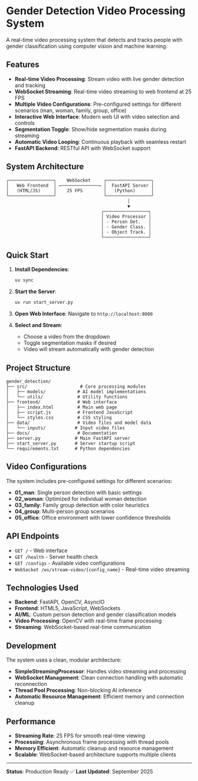 # Gender Detection Video Processing System

A real-time video processing system that detects and tracks people with gender classification using computer vision and machine learning.

## Features

- **Real-time Video Processing**: Stream video with live gender detection and tracking
- **WebSocket Streaming**: Real-time video streaming to web frontend at 25 FPS
- **Multiple Video Configurations**: Pre-configured settings for different scenarios (man, woman, family, group, office)
- **Interactive Web Interface**: Modern web UI with video selection and controls
- **Segmentation Toggle**: Show/hide segmentation masks during streaming
- **Automatic Video Looping**: Continuous playback with seamless restart
- **FastAPI Backend**: RESTful API with WebSocket support

## System Architecture

```
┌─────────────────┐    WebSocket     ┌─────────────────┐
│   Web Frontend  │ ←──────────────→ │  FastAPI Server │
│   (HTML/JS)     │    25 FPS        │   (Python)      │
└─────────────────┘                  └─────────────────┘
                                              │
                                              ▼
                                    ┌─────────────────┐
                                    │ Video Processor │
                                    │ - Person Det.   │
                                    │ - Gender Class. │
                                    │ - Object Track. │
                                    └─────────────────┘
```

## Quick Start

1. **Install Dependencies**:
   ```bash
   uv sync
   ```

2. **Start the Server**:
   ```bash
   uv run start_server.py
   ```

3. **Open Web Interface**:
   Navigate to `http://localhost:8000`

4. **Select and Stream**:
   - Choose a video from the dropdown
   - Toggle segmentation masks if desired
   - Video will stream automatically with gender detection

## Project Structure

```
gender_detection/
├── src/                    # Core processing modules
│   ├── models/            # AI model implementations
│   └── utils/             # Utility functions
├── frontend/              # Web interface
│   ├── index.html         # Main web page
│   ├── script.js          # Frontend JavaScript
│   └── styles.css         # CSS styling
├── data/                  # Video files and model data
│   └── inputs/           # Input video files
├── docs/                  # Documentation
├── server.py             # Main FastAPI server
├── start_server.py       # Server startup script
└── requirements.txt      # Python dependencies
```

## Video Configurations

The system includes pre-configured settings for different scenarios:

- **01_man**: Single person detection with basic settings
- **02_woman**: Optimized for individual woman detection
- **03_family**: Family group detection with color heuristics
- **04_group**: Multi-person group scenarios
- **05_office**: Office environment with lower confidence thresholds

## API Endpoints

- `GET /` - Web interface
- `GET /health` - Server health check
- `GET /configs` - Available video configurations
- `WebSocket /ws/stream-video/{config_name}` - Real-time video streaming

## Technologies Used

- **Backend**: FastAPI, OpenCV, AsyncIO
- **Frontend**: HTML5, JavaScript, WebSockets
- **AI/ML**: Custom person detection and gender classification models
- **Video Processing**: OpenCV with real-time frame processing
- **Streaming**: WebSocket-based real-time communication

## Development

The system uses a clean, modular architecture:

- **SimpleStreamingProcessor**: Handles video streaming and processing
- **WebSocket Management**: Clean connection handling with automatic reconnection
- **Thread Pool Processing**: Non-blocking AI inference
- **Automatic Resource Management**: Efficient memory and connection cleanup

## Performance

- **Streaming Rate**: 25 FPS for smooth real-time viewing
- **Processing**: Asynchronous frame processing with thread pools
- **Memory Efficient**: Automatic cleanup and resource management
- **Scalable**: WebSocket-based architecture supports multiple clients

---

**Status**: Production Ready ✅
**Last Updated**: September 2025